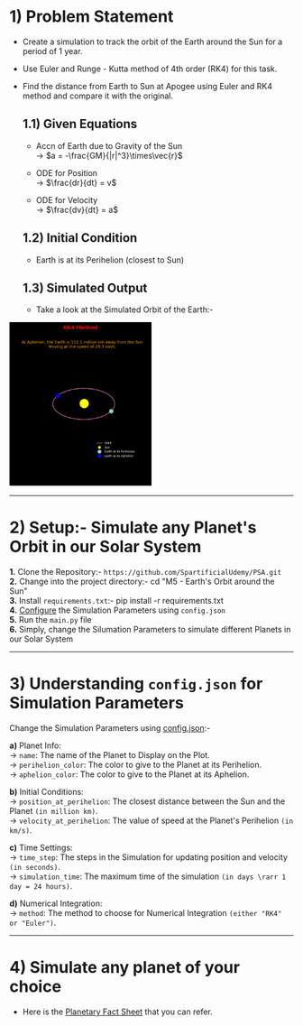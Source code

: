 # 1) Problem Statement

* Create a simulation to track the orbit of the Earth around the Sun for a period of 1 year.
* Use Euler and Runge - Kutta method of 4th order (RK4) for this task.
* Find the distance from Earth to Sun at Apogee using Euler and RK4 method and compare it with the original.

   ## 1.1) Given Equations

   * Accn of Earth due to Gravity of the Sun                    
       → $a = -\frac{GM}{|r|^3}\times\vec{r}$
   
   * ODE for Position                               
       → $\frac{dr}{dt} = v$ 
   
   * ODE for Velocity                  
      → $\frac{dv}{dt} = a$
   
   ## 1.2) Initial Condition
   * Earth is at its Perihelion (closest to Sun)
   
   ## 1.3) Simulated Output
   * Take a look at the Simulated Orbit of the Earth:-                                    
<img src="earth_orbit.png" alt="Orbit of the Earth" width=50%>


---

# 2) Setup:- Simulate any Planet's Orbit in our Solar System
**1.** Clone the Repository:- `https://github.com/SpartificialUdemy/PSA.git`            
**2.** Change into the project directory:- cd "M5 - Earth's Orbit around the Sun"          
**3.** Install `requirements.txt`:- pip install -r requirements.txt                 
**4.** <a href="#useage">Configure</a> the Simulation Parameters using `config.json`        
**5.** Run the `main.py` file                                                                   
**6.** Simply, change the Silumation Parameters to simulate different Planets in our Solar System      

---

# <h1 id='useage'>3) Understanding `config.json` for Simulation Parameters</h1>
Change the Simulation Parameters using [config.json](https://github.com/SpartificialUdemy/PSA/blob/main/M5%20-%20Earth's%20Orbit%20around%20the%20Sun/config.json):- 

   **a)** Planet Info:                                              
      → `name`: The name of the Planet to Display on the Plot.                      
      → `perihelion_color`: The color to give to the Planet at its Perihelion.                   
      → `aphelion_color`: The color to give to the Planet at its Aphelion.                  
                                 
   **b)** Initial Conditions:                                                                             
      → `position_at_perihelion`: The closest distance between the Sun and the Planet `(in million km)`.                                                                                       
      → `velocity_at_perihelion`: The value of speed at the Planet's Perihelion `(in km/s)`.                 
                          
   **c)** Time Settings:                                                                             
      → `time_step`: The steps in the Simulation for updating position and velocity `(in seconds)`.      
      → `simulation_time`: The maximum time of the simulation `(in days \rarr 1 day = 24 hours)`.      
                               
   **d)** Numerical Integration:                                                              
      → `method`: The method to choose for Numerical Integration `(either "RK4" or "Euler")`.      

---

# 4) Simulate any planet of your choice
* Here is the [Planetary Fact Sheet](https://nssdc.gsfc.nasa.gov/planetary/factsheet/
) that you can refer.
